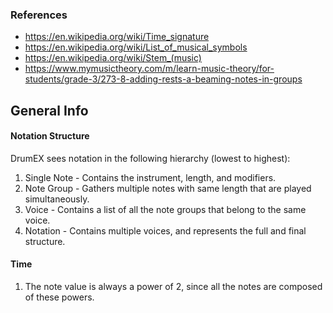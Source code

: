 ### References
* https://en.wikipedia.org/wiki/Time_signature
* https://en.wikipedia.org/wiki/List_of_musical_symbols
* https://en.wikipedia.org/wiki/Stem_(music)
* https://www.mymusictheory.com/m/learn-music-theory/for-students/grade-3/273-8-adding-rests-a-beaming-notes-in-groups

## General Info

#### Notation Structure

DrumEX sees notation in the following hierarchy (lowest to highest):
1)  Single Note - Contains the instrument, length, and modifiers.
2)  Note Group - Gathers multiple notes with same length that are played simultaneously.
3)  Voice - Contains a list of all the note groups that belong to the same voice.
4)  Notation - Contains multiple voices, and represents the full and final structure.

#### Time

1)  The note value is always a power of 2, since all the notes
    are composed of these powers.